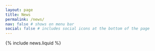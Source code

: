 ```yaml
---
layout: page
title: News
permalink: /news/
nav: false # shows on menu bar
social: false # includes social icons at the bottom of the page
---
```


{% include news.liquid %}
